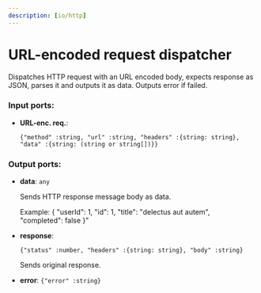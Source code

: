 ```yaml
---
description: [io/http]
---
```


# URL-encoded request dispatcher

Dispatches HTTP request with an URL encoded body, expects response as JSON, parses it and outputs it as data. Outputs error if failed.

### Input ports:

* __URL-enc. req.__: 
    ```
    {"method" :string, "url" :string, "headers" :{string: string}, "data" :{string: (string or string[])}}
    ```

### Output ports:

* __data__: ` any `

    Sends HTTP response message body as data.
    
    Example:
    {
      "userId": 1, 
      "id": 1, 
      "title": "delectus aut autem",  
      "completed": false
    }"


* __response__: 
    ```
    {"status" :number, "headers" :{string: string}, "body" :string}
    ```

    Sends original response.


* __error__: ` {"error" :string} `

